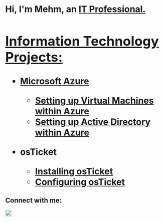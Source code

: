 <h1>Hi, I'm Mehm, an <a href="https://linkedin.com/in/mehmedalija-hacimic">IT Professional.

<h2> Information Technology Projects:</h2>


- <b>Microsoft Azure</b>
  - [Setting up Virtual Machines within Azure](https://github.com/mehmhacimic/VirtualMachineSetup)
  - [Setting up Active Directory within Azure](https://github.com/mehmhacimic/Active-Directory-Setup)

- <b>osTicket</b> 
  - [Installing osTicket](https://github.com/mehmhacimic/osTicket-installation)
  - [Configuring osTicket](https://github.com/mehmhacimic/osTicket-Configuration)

<h2>Connect with me:</h2>

[<img align="left" alt="Josh | LinkedIn" width="22px" src="https://cdn.jsdelivr.net/npm/simple-icons@v3/icons/linkedin.svg" />][linkedin]



[linkedin]: https://linkedin.com/in/mehmedalija-hacimic
